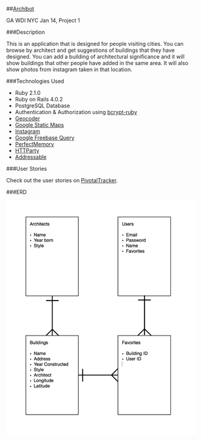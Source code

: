 ##[Archibot](http://archibot.herokuapp.com)

GA WDI NYC Jan 14, Project 1

###Description

This is an application that is designed for people visiting cities. You can browse by architect and get suggestions of buildings that they have designed. You can add a building of architectural significance and it will show buildings that other people have added in the same area. It will also show photos from instagram taken in that location. 

###Technologies Used

* Ruby 2.1.0
* Ruby on Rails 4.0.2
* PostgreSQL Database
* Authentication & Authorization using [bcrypt-ruby](http://bcrypt-ruby.rubyforge.org/)
* [Geocoder](https://github.com/alexreisner/geocoder)
* [Google Static Maps](https://developers.google.com/maps/documentation/staticmaps/?c*sw=1)
* [Instagram](http://instagram.com/developer/)
* [Google Freebase Query](https://developers.google.com/freebase/)
* [PerfectMemory](https://github.com/PerfectMemory/freebase-api)
* [HTTParty](https://github.com/jnunemaker/httparty)
* [Addressable](https://github.com/sporkmonger/addressable)

###User Stories

Check out the user stories on [PivotalTracker](https://www.pivotaltracker.com/s/projects/1015674).

###ERD

![erd](https://github.com/kdoyne/archibot/blob/8eb9e1624d4f8c59d14e4666f4edb74949130f37/Archibot%20ERD.png)
